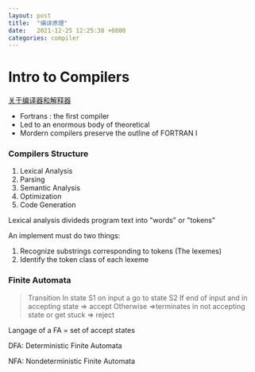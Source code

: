 ```yaml
---
layout: post
title:  "编译原理"
date:   2021-12-25 12:25:38 +0800
categories: compiler
---
```


# Intro to Compilers

[关于编译器和解释器](https://blog.csdn.net/qq_36627886/article/details/80402959)

- Fortrans : the first compiler
- Led to an enormous body of theoretical
- Mordern compilers preserve the outline of FORTRAN I

### Compilers Structure

1. Lexical Analysis
2. Parsing 
3. Semantic Analysis
4. Optimization
5. Code Generation

Lexical analysis divideds program text into "words" or "tokens"

An implement must do two things:
1. Recognize substrings corresponding to tokens (The lexemes)
2. Identify the token class of each lexeme

###  Finite Automata

> Transition  In state S1 on input a go to state S2
> If end of input and in accepting state => accept
> Otherwise =>terminates in not accepting state or get stuck => reject

Langage of a FA = set of accept states

DFA: Deterministic Finite Automata
    
NFA: Nondeterministic Finite Automata

